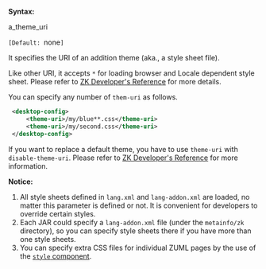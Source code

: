 **Syntax:**

<theme-uri>a_theme_uri</theme-uri>

`[Default: `none`]`

It specifies the URI of an addition theme (aka., a style sheet file).

Like other URI, it accepts `*` for loading browser and Locale dependent
style sheet. Please refer to [ZK Developer's
Reference]({{site.baseurl}}/zk_dev_ref/internationalization/locale-dependent_resources)
for more details.

You can specify any number of `them-uri` as follows.

```xml
 <desktop-config>
     <theme-uri>/my/blue**.css</theme-uri>
     <theme-uri>/my/second.css</theme-uri>
 </desktop-config>
```

If you want to replace a default theme, you have to use `theme-uri` with
`disable-theme-uri`. Please refer to [ZK Developer's
Reference]({{site.baseurl}}/zk_dev_ref/theming_and_styling) for
more information.

**Notice:**

1.  All style sheets defined in `lang.xml` and `lang-addon.xml` are
    loaded, no matter this parameter is defined or not. It is convenient
    for developers to override certain styles.
2.  Each JAR could specify a `lang-addon.xml` file (under the
    `metainfo/zk` directory), so you can specify style sheets there if
    you have more than one style sheets.
3.  You can specify extra CSS files for individual ZUML pages by the use
    of the [`style`
    component]({{site.baseurl}}/zk_component_ref/essential_components/style).


